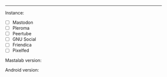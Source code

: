 <!-- Please, describe the issue here -->


---
<!-- These info are not mandatory but they will help -->
<!-- The instance you are using -->

Instance:

<!-- Your social network -->
<!-- Put a x between brackets like: - [x] Mastodon -->
- [ ] Mastodon
- [ ] Pleroma
- [ ] Peertube
- [ ] GNU Social
- [ ] Friendica
- [ ] Pixelfed

<!-- If you know the version of Mastalab you are using (can be found in about page) -->

Mastalab version:

<!-- Your Android version -->

Android version:
